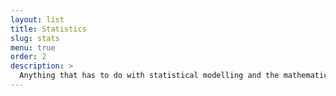 ```yaml
---
layout: list
title: Statistics
slug: stats
menu: true
order: 2
description: >
  Anything that has to do with statistical modelling and the mathematics of distributions.
---
```

